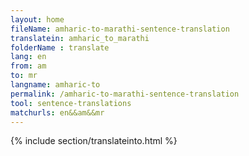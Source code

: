 ```yaml
---
layout: home
fileName: amharic-to-marathi-sentence-translation
translatein: amharic_to_marathi
folderName : translate
lang: en
from: am
to: mr
langname: amharic-to
permalink: /amharic-to-marathi-sentence-translation
tool: sentence-translations
matchurls: en&&am&&mr
---
```

{% include section/translateinto.html %}
